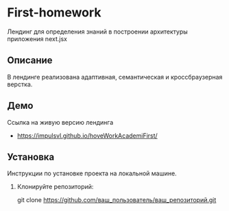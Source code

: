 # First-homework

Лендинг для определения знаний в построении архитектуры приложения next.jsx

## Описание

В лендинге реализована адаптивная, семантическая и кроссбраузерная верстка. 

## Демо

Ссылка на живую версию лендинга

- https://impulsvl.github.io/hoveWorkAcademiFirst/

## Установка

Инструкции по установке проекта на локальной машине.

1. Клонируйте репозиторий:

   git clone https://github.com/ваш_пользователь/ваш_репозиторий.git